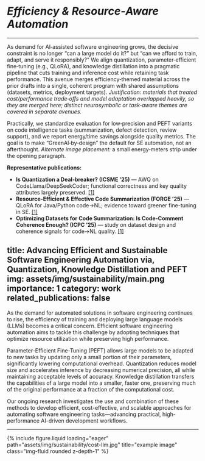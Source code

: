 
<h1><b><em>Efficiency &amp; Resource‑Aware Automation</em></b></h1>

------------------

As demand for AI‑assisted software engineering grows, the decisive constraint is no longer
“can a large model do it?” but “can we afford to train, adapt, and serve it responsibly?” We align
quantization, parameter‑efficient fine‑tuning (e.g., QLoRA), and knowledge distillation into a
pragmatic pipeline that cuts training and inference cost while retaining task performance.
This avenue merges efficiency‑themed material across the prior drafts into a single, coherent
program with shared assumptions (datasets, metrics, deployment targets). <em class="smallnote">Justification:
materials that treated cost/performance trade‑offs and model adaptation overlapped heavily,
so they are merged here; distinct neurosymbolic or task‑aware themes are covered in separate avenues.</em>
</p>

<p>
    Practically, we standardize evaluation for low‑precision and PEFT variants on code intelligence tasks
    (summarization, defect detection, review support), and we report energy/time savings alongside quality
    metrics. The goal is to make “GreenAI‑by‑design” the default for SE automation, not an afterthought.
    <em>Alternate image placement:</em> a small energy‑meters strip under the opening paragraph.
</p>

<p>
    <strong>Representative publications:</strong>
    <ul class="card-text font-weight-light list-group list-group-flush">
    <li class="list-group-item">
        <strong>Is Quantization a Deal-breaker? (ICSME ’25)</strong> — AWQ on CodeLlama/DeepSeekCoder; functional correctness and key quality attributes largely preserved. <a href="https://antoniomastropaolo.com">[1]</a>
    </li>
    <li class="list-group-item">
        <strong>Resource-Efficient &amp; Effective Code Summarization (FORGE ’25)</strong> — QLoRA for Java/Python code→NL; evidence toward greener fine-tuning in SE. <a href="https://antoniomastropaolo.com">[1]</a>
    </li>
    <li class="list-group-item">
        <strong>Optimizing Datasets for Code Summarization: Is Code-Comment Coherence Enough? (ICPC ’25)</strong> — study on dataset design and coherence signals for code→NL quality. <a href="https://antoniomastropaolo.com">[1]</a>
    </li>
    </ul>
</p>











title: Advancing Efficient and Sustainable Software Engineering Automation via, Quantization, Knowledge Distillation and PEFT
img: assets/img/sustainability/main.png
importance: 1
category: work
related_publications: false
---

As the demand for automated solutions in software engineering continues to rise, the efficiency of training and deploying large language models (LLMs) becomes a critical concern. Efficient software engineering automation aims to tackle this challenge by adopting techniques that optimize resource utilization while preserving high performance.

Parameter-Efficient Fine-Tuning (PEFT) allows large models to be adapted to new tasks by updating only a small portion of their parameters, significantly lowering computational overhead. Quantization reduces model size and accelerates inference by decreasing numerical precision, all while maintaining acceptable levels of accuracy. Knowledge distillation transfers the capabilities of a large model into a smaller, faster one, preserving much of the original performance at a fraction of the computational cost.

Our ongoing research investigates the use and combination of these methods to develop efficient, cost-effective, and scalable approaches for automating software engineering tasks—advancing practical, high-performance AI-driven development workflows.

---

<div class="row">
    <div class="col-sm mt-9 mt-md-0">
        {% include figure.liquid loading="eager" path="assets/img/sustainability/cost-llm.jpg" title="example image" class="img-fluid rounded z-depth-1" %}
    </div>
</div>